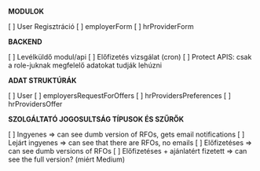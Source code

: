 **MODULOK**

[ ] User Regisztráció
[ ] employerForm
[ ] hrProviderForm

**BACKEND**

[ ] Levélküldő modul/api
[ ] Előfizetés vizsgálat (cron)
[ ] Protect APIS: csak a role-juknak megfelelő adatokat tudják lehúzni


**ADAT STRUKTÚRÁK**

[ ] User
[ ] employersRequestForOffers
[ ] hrProvidersPreferences
[ ] hrProvidersOffer

**SZOLGÁLTATÓ JOGOSULTSÁG TÍPUSOK ÉS SZŰRŐK**

[ ] Ingyenes                           => can see dumb version of RFOs, gets email notifications
[ ] Lejárt ingyenes                    => can see that there are RFOs, no emails
[ ] Előfizetéses                       => can see dumb versions of RFOs
[ ] Előfizetéses + ajánlatért fizetett => can see the full version? (miért Medium)

